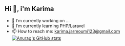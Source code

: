 ## Hi 👋, i'm Karima

- 🔭 I’m currently working on ...
- 🌱 I’m currently learning PHP/Laravel 
- 📫 How to reach me: karima.jarmoumi123@gmail.com
[![Anurag's GitHub stats](https://github-readme-stats.vercel.app/api?username=RimaJARMOUMI)](https://github.com/anuraghazra/github-readme-stats)
